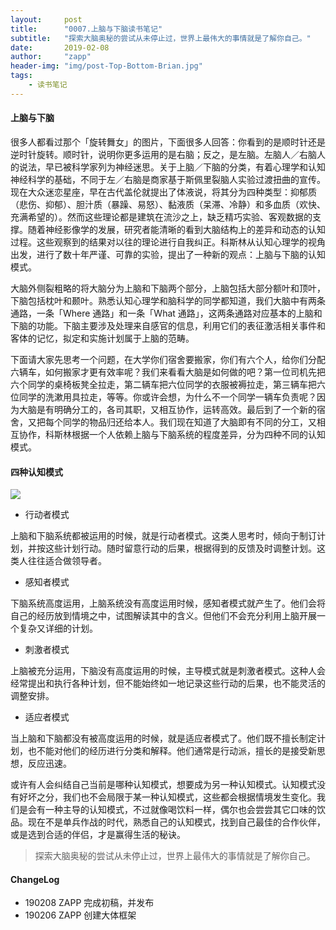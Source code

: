 ```yaml
---
layout:     post
title:      "0007.上脑与下脑读书笔记"
subtitle:   "探索大脑奥秘的尝试从未停止过，世界上最伟大的事情就是了解你自己。"
date:       2019-02-08
author:     "zapp"
header-img: "img/post-Top-Bottom-Brian.jpg"
tags:
    - 读书笔记
---
```



#### 上脑与下脑

很多人都看过那个「旋转舞女」的图片，下面很多人回答：你看到的是顺时针还是逆时针旋转。顺时针，说明你更多运用的是右脑；反之，是左脑。左脑人／右脑人的说法，早已被科学家列为神经迷思。关于上脑／下脑的分类，有着心理学和认知神经科学的基础，不同于左／右脑是商家基于斯佩里裂脑人实验过渡扭曲的宣传。现在大众迷恋星座，早在古代盖伦就提出了体液说，将其分为四种类型：抑郁质（悲伤、抑郁）、胆汁质（暴躁、易怒）、黏液质（呆滞、冷静）和多血质（欢快、充满希望的）。然而这些理论都是建筑在流沙之上，缺乏精巧实验、客观数据的支撑。随着神经影像学的发展，研究者能清晰的看到大脑结构上的差异和动态的认知过程。这些观察到的结果对以往的理论进行自我纠正。科斯林从认知心理学的视角出发，进行了数十年严谨、可靠的实验，提出了一种新的观点：上脑与下脑的认知模式。

大脑外侧裂粗略的将大脑分为上脑和下脑两个部分，上脑包括大部分额叶和顶叶，下脑包括枕叶和颞叶。熟悉认知心理学和脑科学的同学都知道，我们大脑中有两条通路，一条「Where 通路」和一条「What 通路」，这两条通路对应基本的上脑和下脑的功能。下脑主要涉及处理来自感官的信息，利用它们的表征激活相关事件和客体的记忆，拟定和实施计划属于上脑的范畴。

下面请大家先思考一个问题，在大学你们宿舍要搬家，你们有六个人，给你们分配六辆车，如何搬家才更有效率呢？我们来看看大脑是如何做的吧？第一位司机先把六个同学的桌椅板凳全拉走，第二辆车把六位同学的衣服被褥拉走，第三辆车把六位同学的洗漱用具拉走，等等。你或许会想，为什么不一个同学一辆车负责呢？因为大脑是有明确分工的，各司其职，又相互协作，运转高效。最后到了一个新的宿舍，又把每个同学的物品归还给本人。我们现在知道了大脑即有不同的分工，又相互协作，科斯林根据一个人依赖上脑与下脑系统的程度差异，分为四种不同的认知模式。

#### 四种认知模式

![](https://ws4.sinaimg.cn/large/006tNc79ly1fzzbxjjj2aj30js08pmx6.jpg)


* 行动者模式

上脑和下脑系统都被运用的时候，就是行动者模式。这类人思考时，倾向于制订计划，并按这些计划行动。随时留意行动的后果，根据得到的反馈及时调整计划。这类人往往适合做领导者。

* 感知者模式

下脑系统高度运用，上脑系统没有高度运用时候，感知者模式就产生了。他们会将自己的经历放到情境之中，试图解读其中的含义。但他们不会充分利用上脑开展一个复杂又详细的计划。

* 刺激者模式

上脑被充分运用，下脑没有高度运用的时候，主导模式就是刺激者模式。这种人会经常提出和执行各种计划，但不能始终如一地记录这些行动的后果，也不能灵活的调整安排。

* 适应者模式

当上脑和下脑都没有被高度运用的时候，就是适应者模式了。他们既不擅长制定计划，也不能对他们的经历进行分类和解释。他们通常是行动派，擅长的是接受新思想，反应迅速。

或许有人会纠结自己当前是哪种认知模式，想要成为另一种认知模式。认知模式没有好坏之分，我们也不会局限于某一种认知模式，这些都会根据情境发生变化。我们是会有一种主导的认知模式，不过就像喝饮料一样，偶尔也会尝尝其它口味的饮品。现在不是单兵作战的时代，熟悉自己的认知模式，找到自己最佳的合作伙伴，或是选到合适的伴侣，才是赢得生活的秘诀。

> 探索大脑奥秘的尝试从未停止过，世界上最伟大的事情就是了解你自己。


#### ChangeLog
* 190208 ZAPP 完成初稿，并发布
* 190206 ZAPP 创建大体框架



